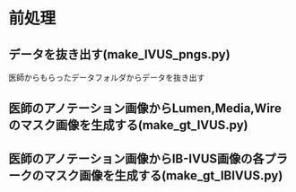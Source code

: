 # 前処理
## データを抜き出す(make_IVUS_pngs.py)
医師からもらったデータフォルダからデータを抜き出す

## 医師のアノテーション画像からLumen,Media,Wireのマスク画像を生成する(make_gt_IVUS.py)


## 医師のアノテーション画像からIB-IVUS画像の各プラークのマスク画像を生成する(make_gt_IBIVUS.py)
